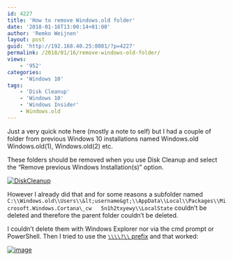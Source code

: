 ```yaml
---
id: 4227
title: 'How to remove Windows.old folder'
date: '2018-01-16T13:00:14+01:00'
author: 'Remko Weijnen'
layout: post
guid: 'http://192.168.40.25:8081/?p=4227'
permalink: /2018/01/16/remove-windows-old-folder/
views:
    - '952'
categories:
    - 'Windows 10'
tags:
    - 'Disk Cleanup'
    - 'Windows 10'
    - 'Windows Insider'
    - Windows.old
---
```


Just a very quick note here (mostly a note to self) but I had a couple of folder from previous Windows 10 installations named Windows.old Windows.old(1), Windows.old(2) etc.

These folders should be removed when you use Disk Cleanup and select the “Remove previous Windows Installation(s)” option.

[![DiskCleanup](http://192.168.40.25:8081/wp-content/uploads/2018/01/DiskCleanup_thumb.png "DiskCleanup")](http://192.168.40.25:8081/wp-content/uploads/2018/01/DiskCleanup.png)

However I already did that and for some reasons a subfolder named `C:\\Windows.old\\Users\\&lt;username&gt;\\AppData\\Local\\Packages\\Microsoft.Windows.Cortana\_cw  
5n1h2txyewy\\LocalState` couldn’t be deleted and therefore the parent folder couldn’t be deleted.

I couldn’t delete them with Windows Explorer nor via the cmd prompt or PowerShell. Then I tried to use the [`\\\\?\\` prefix](http://192.168.40.25:8081/2016/05/09/invalid-file-handle-when-trying-to-delete-a-file/) and that worked:

[![image](http://192.168.40.25:8081/wp-content/uploads/2018/01/image_thumb.png "image")](http://192.168.40.25:8081/wp-content/uploads/2018/01/image.png)